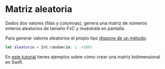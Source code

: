 # Matriz aleatoria

Dados dos valores (filas y columnas), genera una matriz de números enteros aleatorios de tamaño FxC y muéstrala en pantalla.

Para generar valores aleatorios el propio tipo [dispone de un método](https://developer.apple.com/documentation/swift/int/2995648-random):

```swift
let aleatorio = Int.random(in: 1..<100)
```

En [este tutorial](https://www.ict.social/swift/basics/multidimensional-arrays-in-swift) tienes ejemplos sobre cómo crear una matriz bidimensional en Swift.
